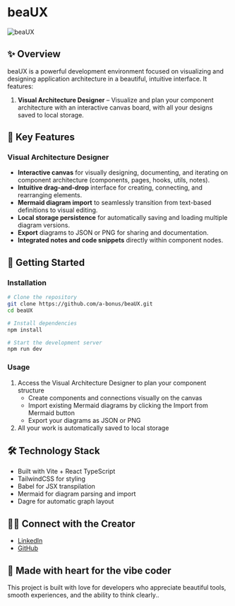# beaUX

![beaUX](https://img.shields.io/badge/status-beta-purple)

## **✨ Overview**

beaUX is a powerful development environment focused on visualizing and designing application architecture in a beautiful, intuitive interface. It features:

1. **Visual Architecture Designer** – Visualize and plan your component architecture with an interactive canvas board, with all your designs saved to local storage.

## **🎨 Key Features**

### **Visual Architecture Designer**

- **Interactive canvas** for visually designing, documenting, and iterating on component architecture (components, pages, hooks, utils, notes).
- **Intuitive drag-and-drop** interface for creating, connecting, and rearranging elements.
- **Mermaid diagram import** to seamlessly transition from text-based definitions to visual editing.
- **Local storage persistence** for automatically saving and loading multiple diagram versions.
- **Export** diagrams to JSON or PNG for sharing and documentation.
- **Integrated notes and code snippets** directly within component nodes.

## **🚀 Getting Started**

### **Installation**

```bash
# Clone the repository
git clone https://github.com/a-bonus/beaUX.git
cd beaUX

# Install dependencies
npm install

# Start the development server
npm run dev
```

### **Usage**

1. Access the Visual Architecture Designer to plan your component structure
   - Create components and connections visually on the canvas
   - Import existing Mermaid diagrams by clicking the Import from Mermaid button
   - Export your diagrams as JSON or PNG
2. All your work is automatically saved to local storage

## **🛠️ Technology Stack**

- Built with Vite + React TypeScript
- TailwindCSS for styling
- Babel for JSX transpilation
- Mermaid for diagram parsing and import
- Dagre for automatic graph layout

## **👨‍💻 Connect with the Creator**

- [LinkedIn](https://linkedin.com/in/alainbonus)
- [GitHub](https://github.com/a-bonus)

## **💖 Made with heart for the vibe coder**

This project is built with love for developers who appreciate beautiful tools, smooth experiences, and the ability to think clearly..
